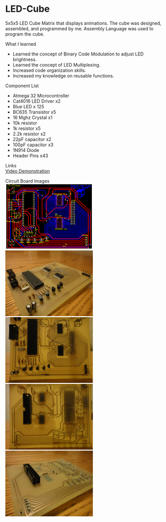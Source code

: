 # LED-Cube
5x5x5 LED Cube Matrix that displays animations. The cube was designed, assembled, and programmed by me. Assembly Language was used to program the cube.

What I learned
* Learned the concept of Binary Code Modulation to adjust LED brightness.
* Learned the concept of LED Multiplexing.
* Increased code organization skills.
* Increased my knowledge on reusable functions.

Component List
* Atmega 32 Microcontroller
* Cat4016 LED Driver x2
* Blue LED x 125
* BC635 Transistor x5
* 16 Mghz Crystal x1
* 10k resistor
* 1k resistor x5
* 2.2k resistor x2
* 22pF capacitor x2
* 100pF capacitor x3
* 1N914 Diode
* Header Pins x43

Links  
[Video Demonstration](https://drive.google.com/file/d/1JL9xWqr4bUn4wXZ9mFxMwnQ6hfVkVxAL/view?usp=sharing "5x5x5 Led Cube")

Circuit Board Images  
<img src = "Images/PCB_Layout.png" width = "274" height = "205">
<img src = "Images/DSC03021.jpg" width = "274" height = "205">
<img src = "Images/DSC03022.jpg" width = "274" height = "205">
<img src = "Images/DSC03023.jpg" width = "274" height = "205">
<img src = "Images/DSC03024.jpg" width = "274" height = "205">
